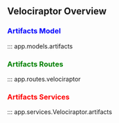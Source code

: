 ## Velociraptor Overview

### <span style="color:blue">Artifacts Model</span>

::: app.models.artifacts
<br>

### <span style="color:green">Artifacts Routes</span>

::: app.routes.velociraptor
<br>

### <span style="color:red">Artifacts Services</span>

::: app.services.Velociraptor.artifacts
